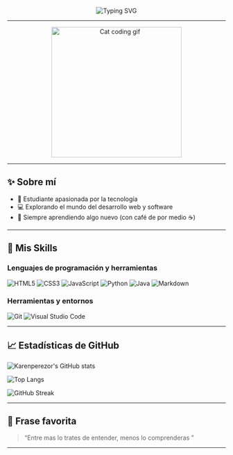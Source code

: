 <!-- 👩‍💻 Autopresentación tipo cómic animado -->
<p align="center">
  <img src="https://readme-typing-svg.herokuapp.com?font=Fira+Code&size=30&pause=1000&color=F71A75&center=true&vCenter=true&width=435&lines=+Hello+World+I'm+Karen!;Futura+Programadora+;AAAAAAAAAAAA" alt="Typing SVG" />
</p>

---

<p align="center">
  <img src="https://media1.tenor.com/m/42Stm2BO2eoAAAAd/rainbow.gif" width="300" alt="Cat coding gif" />
</p>

---

## ✨ Sobre mí

- 🌸 Estudiante apasionada por la tecnología  
- 💻 Explorando el mundo del desarrollo web y software  
- 🌱 Siempre aprendiendo algo nuevo (con café de por medio ☕)

---

## 🎯 Mis Skills

### Lenguajes de programación y herramientas

![HTML5](https://img.shields.io/badge/HTML5-E34F26?style=flat-square&logo=html5&logoColor=white)
![CSS3](https://img.shields.io/badge/CSS3-1572B6?style=flat-square&logo=css3&logoColor=white)
![JavaScript](https://img.shields.io/badge/JavaScript-F7DF1E?style=flat-square&logo=javascript&logoColor=black)
![Python](https://img.shields.io/badge/Python-3776AB?style=flat-square&logo=python&logoColor=white)
![Java](https://img.shields.io/badge/Java-007396?style=flat-square&logo=java&logoColor=white)
![Markdown](https://img.shields.io/badge/Markdown-000000?style=flat-square&logo=markdown&logoColor=white)

### Herramientas y entornos

![Git](https://img.shields.io/badge/Git-F05032?style=flat-square&logo=git&logoColor=white)
![Visual Studio Code](https://img.shields.io/badge/VS%20Code-007ACC?style=flat-square&logo=visual-studio-code&logoColor=white)

---

## 📈 Estadísticas de GitHub

![Karenperezor's GitHub stats](https://github-readme-stats.vercel.app/api?username=Karenperezor&show_icons=true&theme=tokyonight)

![Top Langs](https://github-readme-stats.vercel.app/api/top-langs/?username=Karenperezor&layout=compact&theme=tokyonight)

![GitHub Streak](https://github-readme-streak-stats.herokuapp.com?user=Karenperezor&theme=tokyonight)

---

## 💬 Frase favorita

> “Entre mas lo trates de entender, menos lo comprenderas  ” 

---
